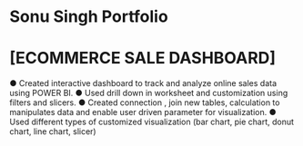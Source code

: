 # Sonu Singh Portfolio 

# [ECOMMERCE SALE DASHBOARD]

●	Created interactive dashboard to track and analyze online sales data using POWER BI.
●	Used drill down in worksheet and customization using filters and slicers.
●	Created connection , join new tables, calculation to manipulates data and enable user driven parameter for visualization.
●	Used different types of customized visualization (bar chart, pie chart, donut chart, line chart, slicer)

